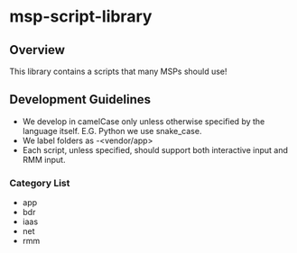 # msp-script-library
## Overview
This library contains a scripts that many MSPs should use! 

## Development Guidelines
- We develop in camelCase only unless otherwise specified by the language itself. E.G. Python we use snake_case.
- We label folders as <category>-<vendor/app>
- Each script, unless specified, should support both interactive input and RMM input. 

### Category List
- app
- bdr
- iaas
- net
- rmm
